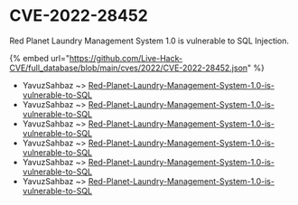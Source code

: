 # CVE-2022-28452

Red Planet Laundry Management System 1.0 is vulnerable to SQL Injection.

{% embed url="https://github.com/Live-Hack-CVE/full_database/blob/main/cves/2022/CVE-2022-28452.json" %}


* YavuzSahbaz ~> [Red-Planet-Laundry-Management-System-1.0-is-vulnerable-to-SQL](https://www.alice-snow.ru/2022/database/cve-2022-28452/red-planet-laundry-management-system-1.0-is-vulnerable-to-sql-yavuzsahbaz)
* YavuzSahbaz ~> [Red-Planet-Laundry-Management-System-1.0-is-vulnerable-to-SQL](https://www.alice-snow.ru/2022/database/cve-2022-28452/red-planet-laundry-management-system-1.0-is-vulnerable-to-sql-yavuzsahbaz)
* YavuzSahbaz ~> [Red-Planet-Laundry-Management-System-1.0-is-vulnerable-to-SQL](https://www.alice-snow.ru/2022/database/cve-2022-28452/red-planet-laundry-management-system-1.0-is-vulnerable-to-sql-yavuzsahbaz)
* YavuzSahbaz ~> [Red-Planet-Laundry-Management-System-1.0-is-vulnerable-to-SQL](https://www.alice-snow.ru/2022/database/cve-2022-28452/red-planet-laundry-management-system-1.0-is-vulnerable-to-sql-yavuzsahbaz)
* YavuzSahbaz ~> [Red-Planet-Laundry-Management-System-1.0-is-vulnerable-to-SQL](https://www.alice-snow.ru/2022/database/cve-2022-28452/red-planet-laundry-management-system-1.0-is-vulnerable-to-sql-yavuzsahbaz)
* YavuzSahbaz ~> [Red-Planet-Laundry-Management-System-1.0-is-vulnerable-to-SQL](https://www.alice-snow.ru/2022/database/cve-2022-28452/red-planet-laundry-management-system-1.0-is-vulnerable-to-sql-yavuzsahbaz)